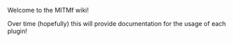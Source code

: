 Welcome to the MITMf wiki!

Over time (hopefully) this will provide documentation for the usage of each plugin!